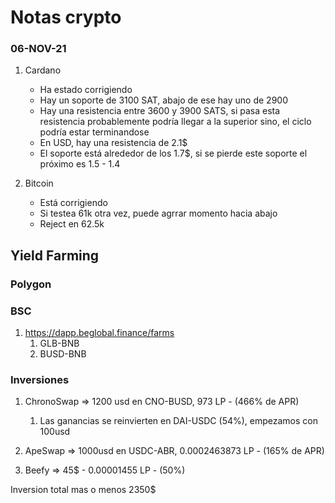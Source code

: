# Notas crypto

### 06-NOV-21

1. Cardano

   - Ha estado corrigiendo
   - Hay un soporte de 3100 SAT, abajo de ese hay uno de 2900
   - Hay una resistencia entre 3600 y 3900 SATS, si pasa esta resistencia probablemente podría llegar a la superior sino, el ciclo podría estar terminandose
   - En USD, hay una resistencia de 2.1$
   - El soporte está alrededor de los 1.7$, si se pierde este soporte el próximo es 1.5 - 1.4

2. Bitcoin

   - Está corrigiendo
   - Si testea 61k otra vez, puede agrrar momento hacia abajo
   - Reject en 62.5k

## Yield Farming

### Polygon

### BSC

1. https://dapp.beglobal.finance/farms
   1. GLB-BNB
   2. BUSD-BNB

### Inversiones

1. ChronoSwap => 1200 usd en CNO-BUSD, 973 LP - (466% de APR)

   1. Las ganancias se reinvierten en DAI-USDC (54%), empezamos con 100usd

2. ApeSwap => 1000usd en USDC-ABR, 0.0002463873 LP - (165% de APR)

3. Beefy => 45$ - 0.00001455 LP - (50%)

Inversion total mas o menos 2350$
